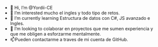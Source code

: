 - 👋 Hi, I’m @Yordii-CE
- 👀 I’m interested  mucho el ingles y todo tipo de retos.
- 🌱 I’m currently learning Estructura de datos con C#, JS avanzado e Ingles.
- 💞️ I’m looking to colaborar  en proyectos que me sumen experiencia y que me obligen a esforzarme mentalmente.
- 📫Pueden contactarme a traves de mi cuenta de GitHub.

<!---
Yordii-CE/Yordii-CE is a ✨ special ✨ repository because its `README.md` (this file) appears on your GitHub profile.
You can click the Preview link to take a look at your changes.
--->
